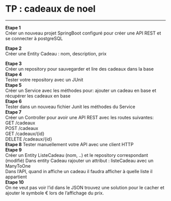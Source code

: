 # TP : cadeaux de noel
--------
__Etape 1__  
Créer un nouveau projet SpringBoot configuré pour créer une API REST
et se connecter à postgreSQL  

__Etape 2__  
Créer une Entity Cadeau : nom, description, prix  

__Etape 3__  
Créer un repository pour sauvegarder et lire des cadeaux dans la base  
__Etape 4__  
Tester votre repository avec un JUnit  
__Etape 5__  
Créer un Service avec les méthodes pour:
ajouter un cadeau en base et récupérer les cadeaux en base  
__Etape 6__  
Tester dans un nouveau fichier Junit
les méthodes du Service  
__Etape 7__  
Créer un Controller pour avoir une API REST
avec les routes suivantes:  
GET /cadeaux  
POST /cadeaux  
GET /cadeaux/{id}  
DELETE /cadeaux/{id}   
__Etape 8__
Tester manuellement votre API avec une client HTTP  
__Etape 9__  
Créer un Entity ListeCadeau (nom, ..)
et le repository correspondant (modifié)
Dans entity Cadeau rajouter un attribut :
listeCadeau avec un ManyToOne  
Dans l’API, quand in affiche un cadeau il faudra
afficher à quelle liste il appartient  
__Etape 10__  
On ne veut pas voir l’id dans le JSON
trouvez une solution pour le cacher et ajouter le symbole
€ lors de l’affichage du prix.  